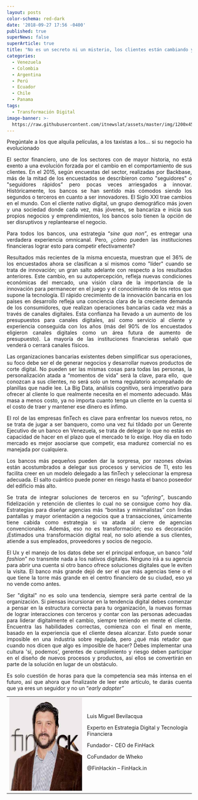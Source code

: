 ```yaml
---
layout: posts
color-schema: red-dark
date: '2018-09-27 17:56 -0400'
published: true
superNews: false
superArticle: true
title: "No es un secreto ni un misterio, los clientes están cambiando y aunque suene “cliché” o te adaptas\_o desapareces"
categories:
  - Venezuela
  - Colombia
  - Argentina
  - Perú
  - Ecuador
  - Chile
  - Panama
tags:
  - Transformación Digital
image-banner: >-
  https://raw.githubusercontent.com/itnewslat/assets/master/img/1200x450/Banner-WeCode.jpg
---
```

<p style="text-align: justify;">Pregúntale a los que alquila películas, a los taxistas a los… si su negocio ha evolucionado</p>

<p style="text-align: justify;">El sector financiero, uno de los sectores con de mayor historia, no está exento a una evolución forzada por el cambio en el comportamiento de sus clientes. En el 2015, según encuestas del sector, realizadas por Backbase, más de la mitad de los encuestados se describieron como "seguidores" o "seguidores rápidos” pero pocas veces arriesgados a innovar. Históricamente, los bancos se han sentido más cómodos siendo los segundos o terceros en cuanto a ser innovadores. El Siglo XXI trae cambios en el mundo. Con el cliente nativo digital, un grupo demográfico más joven y una sociedad donde cada vez, más jóvenes, se bancariza e inicia sus propios negocios y emprendimientos, los bancos solo tienen la opción de ser disruptivos y replantearse el negocio.</p>
<p style="text-align: justify;">Para todos los bancos, una estrategia “<em>sine qua non</em><em>”</em>, es entregar una verdadera experiencia omnicanal. Pero, ¿cómo pueden las instituciones financieras lograr esto para competir efectivamente?</p>

<p style="text-align: justify;">Resultados más recientes de la misma encuesta, muestran que el 36% de los encuestados ahora se clasifican a sí mismos como "líder" cuando se trata de innovación; un gran salto adelante con respecto a los resultados anteriores. Este cambio, en su autopercepción, refleja nuevas condiciones económicas del mercado, una visión clara de la importancia de la innovación para permanecer en el juego y el conocimiento de los retos que supone la tecnología. El rápido crecimiento de la innovación bancaria en los países en desarrollo refleja una conciencia clara de la creciente demanda de los consumidores, que realizan operaciones bancarias cada vez más a través de canales digitales. Esta confianza ha llevado a un aumento de los presupuestos para canales digitales, así como servicio al cliente y experiencia conseguida con los años (más del 90% de los encuestados eligieron canales digitales como un área futura de aumento de presupuesto). La mayoría de las instituciones financieras señaló que venderá o cerrará canales físicos.</p>

<p style="text-align: justify;">Las organizaciones bancarias existentes deben simplificar sus operaciones, su foco debe ser el de generar negocios y desarrollar nuevos productos de corte digital. No pueden ser las mismas cosas para todas las personas, la personalización atada a “momentos de vida” será la clave, para ello,  que conozcan a sus clientes, no será solo un tema regulatorio acompañado de planillas que nadie lee. La Big Data, análisis cognitivo, será imperativo para ofrecer al cliente lo que realmente necesita en el momento adecuado. Más masa a menos costo, ya no importa cuanto tenga un cliente en la cuenta si el costo de traer y mantener ese dinero es ínfimo.</p>

<p style="text-align: justify;">El rol de las empresas finTech es clave para enfrentar los nuevos retos, no se trata de jugar a ser banquero, como una vez fui tildado por un Gerente Ejecutivo de un banco en Venezuela, se trata de delegar lo que no estás en capacidad de hacer en el plazo que el mercado te lo exige. Hoy día en todo mercado es mejor asociarse que competir, esa madurez comercial no es manejada por cualquiera.</p>

<p style="text-align: justify;">Los bancos más pequeños pueden dar la sorpresa, por razones obvias están acostumbrados a delegar sus procesos y servicios de TI, esto les facilita creer en un modelo delegado a las finTech y seleccionar la empresa adecuada. El salto cuántico puede poner en riesgo hasta el banco poseedor del edificio más alto.</p>

<p style="text-align: justify;">Se trata de integrar soluciones de terceros en su “<em>ofering</em><em>”</em>, buscando fidelización y retención de clientes lo cual no se consigue como hoy día. Estrategias para diseñar agencias más “bonitas y minimalistas” con lindas pantallas y mayor orientación a negocios que a transacciones, únicamente tiene cabida como estrategia si va atada al cierre de agencias convencionales. Además, eso no es transformación; eso es decoración ¡Estimados una transformación digital real, no solo atiende a sus clientes, atiende a sus empleados, proveedores y socios de negocio.</p>

<p style="text-align: justify;">El Ux y el manejo de los datos debe ser el principal enfoque, un banco “<em>old fashion</em>” no transmite nada a los nativos digitales. Ninguno irá a su agencia para abrir una cuenta si otro banco ofrece soluciones digitales que le eviten la visita. El banco más grande dejó de ser el que más agencias tiene o el que tiene la torre más grande en el centro financiero de su ciudad, eso ya no vende como antes.</p>

<p style="text-align: justify;">Ser "digital" no es solo una tendencia, siempre será parte central de la organización. Si piensas incursionar en la tendencia digital debes comenzar a pensar en la estructura correcta para tu organización, la nuevas formas de lograr interacciones con terceros y contar con las personas adecuadas para liderar digitalmente el cambio, siempre teniendo en mente el cliente. Encuentra las habilidades correctas, comienza con el final en mente, basado en la experiencia que el cliente desea alcanzar. Esto puede sonar imposible en una industria sobre regulada, pero ¿qué más retador que cuando nos dicen que algo es imposible de hacer? Debes implementar una cultura 'sí, podemos’, gerentes de cumplimiento y riesgo deben participar en el diseño de nuevos procesos y productos, así ellos se convertirán en parte de la solución en lugar de un obstáculo.</p>

<p style="text-align: justify;">Es solo cuestión de horas para que la competencia sea más intensa en el futuro, así que ahora que finalizaste de leer este artículo, te darás cuenta que ya eres un seguidor y no un “<em>early adopter</em><em>”</em></p>

<table style="height: 352px;" width="622">
<tbody>
<tr>
<td><img class="alignnone" src="https://raw.githubusercontent.com/itnewslat/assets/master/img/300x300/LMB.jpg" alt="" width="266" height="253" /></td>
<td>Luis Miguel Bevilacqua

Experto en Estrategia Digital y Tecnología Financiera

Fundador- CEO de FinHack

CoFundador de Wheko

@FinHackin – FinHack.in</td>
</tr>
</tbody>
</table>
